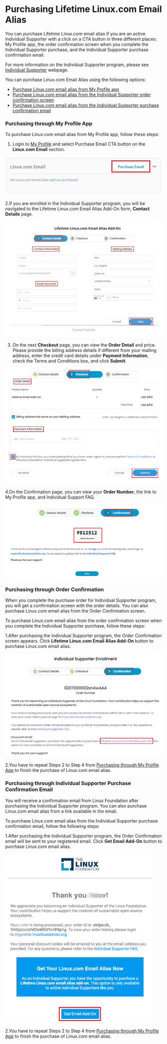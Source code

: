 # Purchasing Lifetime Linux.com Email Alias

You can purchase Lifetime Linux.com email alias if you are an active Individual Supporter with a click on a CTA button in three different places: My Profile app, the order confirmation screen when you complete the Individual Supporter purchase, and the Individual Supporter purchase confirmation email.

For more information on the Individual Supporter program, please see [Individual Supporter](https://www.linuxfoundation.org/about/individual-supporters/) webpage.

You can purchase Linux.com Email Alias using the following options:

* [Purchase Linux.com email alias from My Profile app ](purchasing-linux-email-alias-for-lifetime.md#purchasing-through-my-profile-app)
* [Purchase Linux.com email alias from the Individual Supporter order confirmation screen](purchasing-linux-email-alias-for-lifetime.md#purchasing-through-order-confirmation)
* [Purchase Linux.com email alias from the Individual Supporter purchase confirmation email](purchasing-linux-email-alias-for-lifetime.md#purchasing-through-individual-supporter-purchase-confirmation-email)

### Purchasing through My Profile App

To purchase Linux.com email alias from My Profile app, follow these steps:

1. Login to [My Profile](https://myprofile.linuxfoundation.org/) and select Purchase Email CTA button on the **Linux.com Email** section.

![Purchase Email](../.gitbook/assets/linux_email.png)

2.If you are enrolled in the Individual Supporter program, you will be navigated to the Lifetime Linux.com Email Alias Add-On form, **Contact Details** page.

![](../.gitbook/assets/lifetime-email-form.png)

3. On the next **Checkout** page, you can view the **Order Detail** and price.  Please provide the billing address details if different from your mailing address, enter the credit card details under **Payment Information**, check the Terms and Conditions box, and click **Submit**. 

![Checkout Details](../.gitbook/assets/email_check1.png)

4.On the Confirmation page, you can view your **Order Number**, the link to My Profile app, and  Individual Support FAQ.

![Confirmation Details ](../.gitbook/assets/email_order.png)

### Purchasing through Order Confirmation

When you complete the purchase order for Individual Supporter program, you will get a confirmation screen with the order details. You can also purchase Linux.com email alias from the Order Confirmation screen. 

To purchase Linux.com email alias from the order confirmation screen when you complete the Individual Supporter purchase, follow these steps:

1.After purchasing the Individual Supporter program, the Order Confirmation screen appears. Click **Lifetime Linux.com Email Alias Add-On** button to purchase Linux.com email alias. 

![Linux.com Email Alias](../.gitbook/assets/order_confirmation-copy%20%281%29.png)

2.You have to repeat Steps 2 to Step 4 from [Purchasing through My Profile App](purchasing-linux-email-alias-for-lifetime.md#purchasing-through-my-profile-app) to finish the purchase of Linux.com email alias. 

### Purchasing through Individual Supporter Purchase Confirmation Email

You will receive a confirmation email from Linux Foundation after purchasing the Individual Supporter program. You can also purchase Linux.com email alias from a link available in the email. 

To purchase Linux.com email alias from the Individual Supporter purchase confirmation email, follow the following steps:

1.After purchasing the Individual Supporter program, the Order Confirmation email will be sent to your registered email. Click **Get Email Add-On** button to purchase Linux.com email alias. 

![Email Confirmation](../.gitbook/assets/emailconfirmation.png)

2.You have to repeat Steps 2 to Step 4 from [Purchasing through My Profile App](purchasing-linux-email-alias-for-lifetime.md#purchasing-through-my-profile-app) to finish the purchase of Linux.com email alias.





